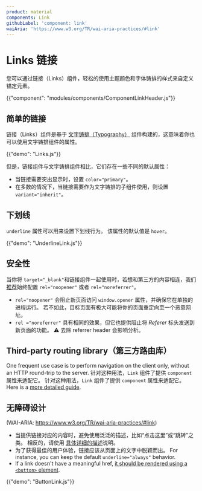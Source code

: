 ```yaml
---
product: material
components: Link
githubLabel: 'component: link'
waiAria: 'https://www.w3.org/TR/wai-aria-practices/#link'
---
```


# Links 链接

<p class="description">您可以通过链接（Links）组件，轻松的使用主题颜色和字体铸排的样式来自定义锚定元素。</p>

{{"component": "modules/components/ComponentLinkHeader.js"}}

## 简单的链接

链接（Links）组件是基于 [文字铸排（Typography）](/material/api/typography/) 组件构建的，这意味着你也可以使用文字铸排组件的属性。

{{"demo": "Links.js"}}

但是，链接组件与文字铸排组件相比，它们存在一些不同的默认属性：

- 当链接需要突出显示时，设置 `color="primary"`。
- 在多数的情况下，当链接需要作为文字铸排的子组件使用，则设置 `variant="inherit"`。

## 下划线

`underline` 属性可以用来设置下划线行为。 该属性的默认值是 `hover`。

{{"demo": "UnderlineLink.js"}}

## 安全性

当你将 `target="_blank"`和链接组件一起使用时，若想和第三方的内容相连，我们[推荐](https://developers.google.com/web/tools/lighthouse/audits/noopener)始终配置 `rel="noopener"` 或者 `rel="noreferrer"`。

- `rel="noopener"` 会阻止新页面访问 `window.opener` 属性，并确保它在单独的进程运行。 若不如此，目标页面有极大可能将你的页面重定向至一个恶意网址。
- `rel ="noreferrer"` 具有相同的效果，但它也提供阻止将 _Referer_ 标头发送到新页面的功能。 ⚠️ 去除 referrer header 会影响分析。

## Third-party routing library（第三方路由库）

One frequent use case is to perform navigation on the client only, without an HTTP round-trip to the server. 针对这种用法，`Link` 组件了提供 `component` 属性来适配它。 针对这种用法，`Link` 组件了提供 `component` 属性来适配它。 Here is a [more detailed guide](/material/guides/routing/#link).

## 无障碍设计

(WAI-ARIA: https://www.w3.org/TR/wai-aria-practices/#link)

- 当提供链接对应的内容时，避免使用泛泛的描述，比如“点击这里”或“跳转”之类。 相反的，请使用 [具体详细的描述](https://developers.google.com/web/tools/lighthouse/audits/descriptive-link-text)说明。
- 为了获得最佳的用户体验，链接应该从页面上的文字中脱颖而出。 For instance, you can keep the default `underline="always"` behavior.
- If a link doesn't have a meaningful href, [it should be rendered using a `<button>` element](https://github.com/jsx-eslint/eslint-plugin-jsx-a11y/blob/HEAD/docs/rules/anchor-is-valid.md).

{{"demo": "ButtonLink.js"}}

